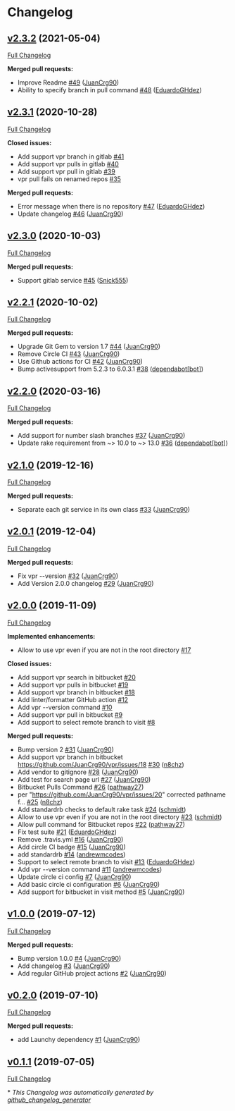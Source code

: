 # Changelog

## [v2.3.2](https://github.com/JuanCrg90/vpr/tree/v2.3.2) (2021-05-04)

[Full Changelog](https://github.com/JuanCrg90/vpr/compare/v2.3.1...v2.3.2)

**Merged pull requests:**

- Improve Readme [\#49](https://github.com/JuanCrg90/vpr/pull/49) ([JuanCrg90](https://github.com/JuanCrg90))
- Ability to specify branch in pull command [\#48](https://github.com/JuanCrg90/vpr/pull/48) ([EduardoGHdez](https://github.com/EduardoGHdez))

## [v2.3.1](https://github.com/JuanCrg90/vpr/tree/v2.3.1) (2020-10-28)

[Full Changelog](https://github.com/JuanCrg90/vpr/compare/v2.3.0...v2.3.1)

**Closed issues:**

- Add support vpr branch in gitlab [\#41](https://github.com/JuanCrg90/vpr/issues/41)
- Add support vpr pulls in gitlab  [\#40](https://github.com/JuanCrg90/vpr/issues/40)
- Add support vpr pull in gitlab [\#39](https://github.com/JuanCrg90/vpr/issues/39)
- vpr pull fails on renamed repos [\#35](https://github.com/JuanCrg90/vpr/issues/35)

**Merged pull requests:**

- Error message when there is no repository [\#47](https://github.com/JuanCrg90/vpr/pull/47) ([EduardoGHdez](https://github.com/EduardoGHdez))
- Update changelog [\#46](https://github.com/JuanCrg90/vpr/pull/46) ([JuanCrg90](https://github.com/JuanCrg90))

## [v2.3.0](https://github.com/JuanCrg90/vpr/tree/v2.3.0) (2020-10-03)

[Full Changelog](https://github.com/JuanCrg90/vpr/compare/v2.2.1...v2.3.0)

**Merged pull requests:**

- Support gitlab service [\#45](https://github.com/JuanCrg90/vpr/pull/45) ([Snick555](https://github.com/Snick555))

## [v2.2.1](https://github.com/JuanCrg90/vpr/tree/v2.2.1) (2020-10-02)

[Full Changelog](https://github.com/JuanCrg90/vpr/compare/v2.2.0...v2.2.1)

**Merged pull requests:**

- Upgrade Git Gem to version 1.7 [\#44](https://github.com/JuanCrg90/vpr/pull/44) ([JuanCrg90](https://github.com/JuanCrg90))
- Remove Circle CI [\#43](https://github.com/JuanCrg90/vpr/pull/43) ([JuanCrg90](https://github.com/JuanCrg90))
- Use Github actions for CI [\#42](https://github.com/JuanCrg90/vpr/pull/42) ([JuanCrg90](https://github.com/JuanCrg90))
- Bump activesupport from 5.2.3 to 6.0.3.1 [\#38](https://github.com/JuanCrg90/vpr/pull/38) ([dependabot[bot]](https://github.com/apps/dependabot))

## [v2.2.0](https://github.com/JuanCrg90/vpr/tree/v2.2.0) (2020-03-16)

[Full Changelog](https://github.com/JuanCrg90/vpr/compare/v2.1.0...v2.2.0)

**Merged pull requests:**

- Add support for number slash branches [\#37](https://github.com/JuanCrg90/vpr/pull/37) ([JuanCrg90](https://github.com/JuanCrg90))
- Update rake requirement from ~\> 10.0 to ~\> 13.0 [\#36](https://github.com/JuanCrg90/vpr/pull/36) ([dependabot[bot]](https://github.com/apps/dependabot))

## [v2.1.0](https://github.com/JuanCrg90/vpr/tree/v2.1.0) (2019-12-16)

[Full Changelog](https://github.com/JuanCrg90/vpr/compare/v2.0.1...v2.1.0)

**Merged pull requests:**

- Separate each git service in its own class [\#33](https://github.com/JuanCrg90/vpr/pull/33) ([JuanCrg90](https://github.com/JuanCrg90))

## [v2.0.1](https://github.com/JuanCrg90/vpr/tree/v2.0.1) (2019-12-04)

[Full Changelog](https://github.com/JuanCrg90/vpr/compare/v2.0.0...v2.0.1)

**Merged pull requests:**

- Fix vpr --version [\#32](https://github.com/JuanCrg90/vpr/pull/32) ([JuanCrg90](https://github.com/JuanCrg90))
- Add Version 2.0.0 changelog [\#29](https://github.com/JuanCrg90/vpr/pull/29) ([JuanCrg90](https://github.com/JuanCrg90))

## [v2.0.0](https://github.com/JuanCrg90/vpr/tree/v2.0.0) (2019-11-09)

[Full Changelog](https://github.com/JuanCrg90/vpr/compare/v1.0.0...v2.0.0)

**Implemented enhancements:**

- Allow to use vpr even if you are not in the root directory [\#17](https://github.com/JuanCrg90/vpr/issues/17)

**Closed issues:**

- Add support vpr search in bitbucket [\#20](https://github.com/JuanCrg90/vpr/issues/20)
- Add support vpr pulls in bitbucket [\#19](https://github.com/JuanCrg90/vpr/issues/19)
- Add support vpr branch in bitbucket [\#18](https://github.com/JuanCrg90/vpr/issues/18)
- Add linter/formatter GitHub action [\#12](https://github.com/JuanCrg90/vpr/issues/12)
- Add vpr --version command [\#10](https://github.com/JuanCrg90/vpr/issues/10)
- Add support vpr pull in bitbucket [\#9](https://github.com/JuanCrg90/vpr/issues/9)
- Add support to select remote branch to visit [\#8](https://github.com/JuanCrg90/vpr/issues/8)

**Merged pull requests:**

- Bump version 2 [\#31](https://github.com/JuanCrg90/vpr/pull/31) ([JuanCrg90](https://github.com/JuanCrg90))
- Add support vpr branch in bitbucket https://github.com/JuanCrg90/vpr/issues/18 [\#30](https://github.com/JuanCrg90/vpr/pull/30) ([n8chz](https://github.com/n8chz))
- Add vendor to gitignore [\#28](https://github.com/JuanCrg90/vpr/pull/28) ([JuanCrg90](https://github.com/JuanCrg90))
- Add test for search page url [\#27](https://github.com/JuanCrg90/vpr/pull/27) ([JuanCrg90](https://github.com/JuanCrg90))
- Bitbucket Pulls Command [\#26](https://github.com/JuanCrg90/vpr/pull/26) ([pathway27](https://github.com/pathway27))
- per "https://github.com/JuanCrg90/vpr/issues/20" corrected pathname f… [\#25](https://github.com/JuanCrg90/vpr/pull/25) ([n8chz](https://github.com/n8chz))
- Add standardrb checks to default rake task [\#24](https://github.com/JuanCrg90/vpr/pull/24) ([schmidt](https://github.com/schmidt))
- Allow to use vpr even if you are not in the root directory [\#23](https://github.com/JuanCrg90/vpr/pull/23) ([schmidt](https://github.com/schmidt))
- Allow pull command for Bitbucket repos [\#22](https://github.com/JuanCrg90/vpr/pull/22) ([pathway27](https://github.com/pathway27))
- Fix test suite [\#21](https://github.com/JuanCrg90/vpr/pull/21) ([EduardoGHdez](https://github.com/EduardoGHdez))
- Remove .travis.yml [\#16](https://github.com/JuanCrg90/vpr/pull/16) ([JuanCrg90](https://github.com/JuanCrg90))
- Add circle CI badge [\#15](https://github.com/JuanCrg90/vpr/pull/15) ([JuanCrg90](https://github.com/JuanCrg90))
- add standardrb  [\#14](https://github.com/JuanCrg90/vpr/pull/14) ([andrewmcodes](https://github.com/andrewmcodes))
- Support to select remote branch to visit [\#13](https://github.com/JuanCrg90/vpr/pull/13) ([EduardoGHdez](https://github.com/EduardoGHdez))
- Add vpr --version command [\#11](https://github.com/JuanCrg90/vpr/pull/11) ([andrewmcodes](https://github.com/andrewmcodes))
- Update circle ci config [\#7](https://github.com/JuanCrg90/vpr/pull/7) ([JuanCrg90](https://github.com/JuanCrg90))
- Add basic circle ci configuration [\#6](https://github.com/JuanCrg90/vpr/pull/6) ([JuanCrg90](https://github.com/JuanCrg90))
- Add support for bitbucket in visit method [\#5](https://github.com/JuanCrg90/vpr/pull/5) ([JuanCrg90](https://github.com/JuanCrg90))

## [v1.0.0](https://github.com/JuanCrg90/vpr/tree/v1.0.0) (2019-07-12)

[Full Changelog](https://github.com/JuanCrg90/vpr/compare/v0.2.0...v1.0.0)

**Merged pull requests:**

- Bump version 1.0.0 [\#4](https://github.com/JuanCrg90/vpr/pull/4) ([JuanCrg90](https://github.com/JuanCrg90))
- Add changelog [\#3](https://github.com/JuanCrg90/vpr/pull/3) ([JuanCrg90](https://github.com/JuanCrg90))
- Add regular GitHub project actions [\#2](https://github.com/JuanCrg90/vpr/pull/2) ([JuanCrg90](https://github.com/JuanCrg90))

## [v0.2.0](https://github.com/JuanCrg90/vpr/tree/v0.2.0) (2019-07-10)

[Full Changelog](https://github.com/JuanCrg90/vpr/compare/v0.1.1...v0.2.0)

**Merged pull requests:**

- add Launchy dependency [\#1](https://github.com/JuanCrg90/vpr/pull/1) ([JuanCrg90](https://github.com/JuanCrg90))

## [v0.1.1](https://github.com/JuanCrg90/vpr/tree/v0.1.1) (2019-07-05)

[Full Changelog](https://github.com/JuanCrg90/vpr/compare/v0.1.0...v0.1.1)



\* *This Changelog was automatically generated by [github_changelog_generator](https://github.com/github-changelog-generator/github-changelog-generator)*
